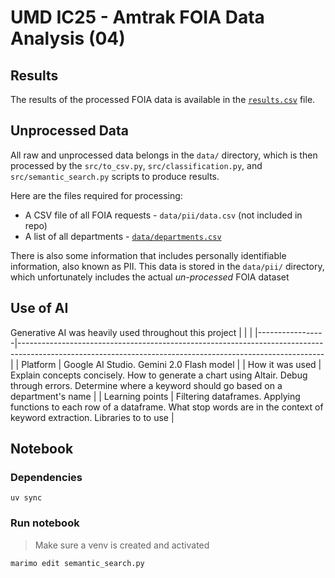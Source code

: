 # UMD IC25 - Amtrak FOIA Data Analysis (04)

## Results

The results of the processed FOIA data is available in the [`results.csv`](./results.csv) file.

## Unprocessed Data

All raw and unprocessed data belongs in the `data/` directory, which is
then processed by the `src/to_csv.py`, `src/classification.py`, and `src/semantic_search.py`
scripts to produce results.

Here are the files required for processing:

- A CSV file of all FOIA requests - `data/pii/data.csv` (not included in repo)
- A list of all departments - [`data/departments.csv`](./data/departments.csv)

There is also some information that includes personally identifiable information,
also known as PII. This data is stored in the `data/pii/` directory, which
unfortunately includes the actual *un-processed* FOIA dataset

## Use of AI

Generative AI was heavily used throughout this project
|                 |                                                                                                                                                          |
|-----------------|----------------------------------------------------------------------------------------------------------------------------------------------------------|
| Platform        | Google AI Studio. Gemini 2.0 Flash model                                                                                                                 |
| How it was used | Explain concepts concisely. How to generate a chart using Altair. Debug through errors. Determine where a keyword should go based on a department's name |
| Learning points | Filtering dataframes. Applying functions to each row of a dataframe. What stop words are in the context of keyword extraction. Libraries to to use       |

## Notebook

### Dependencies
`uv sync`

### Run notebook
> Make sure a venv is created and activated

`marimo edit semantic_search.py`